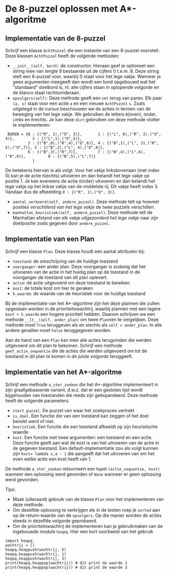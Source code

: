 # De 8-puzzel oplossen met A*-algoritme

## Implementatie van de 8-puzzel

Schrijf een klasse `AchtPuzzel` die een instantie van een 8-puzzel voorstelt.
Deze klassen `AchtPuzzel` heeft de volgende methoden:
 
- `__init__(self, bord)`: de constructor. Hieraan geef je optioneel een string mee van lengte 9 bestaande uit de cijfers 0 t.e.m. 8. Deze string stelt een 8-puzzel voor, waarbij 0 staat voor het lege vakje.  Wanneer je geen argumenten meegeeft dan wordt een bord opgebouwd wat het "standaard" doelbord is, nl. alle cijfers staan in oplopende volgorde en de blanco staat rechtsonderaan.
- `opvolgers(self)`: Deze methode geeft een `set` terug van paren. Elk paar `(a, s)` staat voor een actie `a` en een nieuwe `AchtPuzzel` `s`. Zoals uitgelegd in de cursus beschouwen we de acties in termen  van de beweging van het lege vakje.  We gebruiken de letters `B`(oven), `O`nder, `L`inks en `R`rechts. Je kan deze `dict` gebruiken om deze methode vlotter te implementeren:
```
 BUREN = {0 : {("R", 1),("O", 3)},       1 : {("L", 0),("R", 2),("O", 4)},        2 : {("L",1),("O",5)},
          3 : {("B",0),("R",4),("O",6)}, 4 : {("B",1),("L", 3),("R", 5),("O",7)}, 5 : {("B",2),("L", 4),("O",8)},
          6 : {("B",3),("R",7)},         7 : {("B",4),("L",6),("R",8)},          8 : {("B",5),("L",7)} 
            }
```
De betekenis hiervan is als volgt. Voor het vakje linksbovenaan (met index 0) kan je de actie `R`(echts) uitvoeren en dan belandt het lege vakje op positie 1. Je kan eveneens de actie `O`(nder) uitvoeren en dan belandt het lege vakje op het linkse vakje van de middelste rij. Dit vakje heeft index 3. Vandaar dus de afbeelding `0 : {("R", 1),("O", 3)}`.
 
- `aantal_verkeerd(self, andere_puzzel)`. Deze methode telt op hoeveel posities *verschillend van het lege vakje* de twee puzzels verschillen.
- `manhattan_heuristiek(self, andere_puzzel)`. Deze methode telt de Manhattan afstand van elk vakje *uitgezonderd het lege vakje* naar zijn doelpositie zoals gegeven door `andere_puzzel`.

## Implementatie van een Plan

Schrijf een klasse `Plan`. Deze klasse houdt een aantal attributen bij:

- `toestand`: de omschrijving van de huidige toestand
- `voorganger`: een ander plan. Deze voorganger is zodanig dat het uitvoeren van de actie in het huidig plan op de toestand in de voorganger de toestand van dit plan oplevert.
- `actie`: de actie uitgevoerd om deze toestand te bereiken
- `kost`: de totale kost om hier te geraken
- `h_waarde`: de waarde van de heuristiek voor de huidige toestand

Bij de implementatie van het A*-algoritme zijn het deze plannen die zullen opgeslaan worden
in de prioriteitswachtrij, waarbij plannen met een lagere `kost + h_waarde` een hogere prioriteit
hebben. Daarom schrijven we een methode `__lt__(self, ander_plan)` om twee `Plan`nen te vergelijken.
Deze methode moet `True` teruggeven als en slechts als `self < ander_plan`. In alle andere gevallen moet `False` teruggegeven worden.

Aan de hand van een `Plan` kan men alle acties terugvinden die werden uitgevoerd om dit plan 
te bekomen. Schrijf een methode `geef_actie_sequentie` die de acties die werden uitgevoerd
om tot de toestand in dit plan te komen *in de juiste volgorde* teruggeeft.


## Implementatie van het A*-algoritme

Schrijf een methode `a_ster_zoeken` die het A*-algoritme implementeert in zijn graafgebaseerde variant, d.w.z. dat er een gesloten lijst wordt bijgehouden van toestanden die reeds zijn geëxpandeerd.
 Deze methode  heeft de volgende parameters:

- `start_puzzel`. De puzzel van waar het zoekproces vertrekt
- `is_doel`. Een functie die van een toestand kan zeggen of het doel bereikt werd of niet.
- `heuristiek`. Een functie die een toestand afbeeldt op zijn heuristische waarde
- `kost`. Een functie met twee argumenten: een toestand en een actie. Deze functie geeft 
aan wat de kost is van het uitvoeren van de actie in de gegeven toestand. Een default-implementatie
zou als volgt kunnen zijn `kost= lambda s,a : 1` die aangeeft dat het uitvoeren van om het even welke actie een kost heeft van 1.

De methode `a_ster_zoeken` retourneert een tupel `(actie_sequentie, kost)` wanneer een oplossing
werd gevonden of `None` wanneer er geen oplossing werd gevonden. 

Tips: 

- Maak (uiteraard) gebruik van de klasse `Plan` voor het implementeren van deze methode.
- Om dezelfde oplossing te verkrijgen als in de testen roep je `sorted` aan op de return-waarde van de `opvolgers`. Op die manier worden de acties steeds in dezelfde volgorde geprobeerd.
- Om de prioriteitswachtrij de implementeren kan je gebruikmaken van de ingebouwde module `heapq`. Hier een kort voorbeeld van het gebruik
```
import heapq
wachtrij = []
heapq.heappush(wachtrij, 5)
heapq.heappush(wachtrij, 1)
heapq.heappush(wachtrij, 3)
print(heapq.heappop(wachtrij)) # dit print de waarde 1
print(heapq.heappop(wachtrij)) # dit print de waarde 3
```
